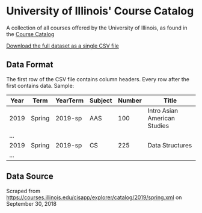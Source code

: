 
# University of Illinois' Course Catalog

A collection of all courses offered by the University of Illinois, as found in the [Course Catalog](https://courses.illinois.edu/cisapp/explorer/catalog/2019/spring.xml)

[Download the full dataset as a single CSV file](https://raw.githubusercontent.com/wadefagen/datasets/master/course-catalog/uiuc-course-catalog.csv)


## Data Format

The first row of the CSV file contains column headers. Every row after the first contains data. Sample:

| Year | Term | YearTerm | Subject | Number | Title |
| ---- | ---- | -------- | ------- | ------ | ----- |
| 2019 | Spring | 2019-sp  | AAS | 100 | Intro Asian American Studies |
| ... |
| 2019 | Spring | 2019-sp  | CS | 225 | Data Structures |
| ... |


## Data Source

Scraped from https://courses.illinois.edu/cisapp/explorer/catalog/2019/spring.xml on September 30, 2018